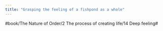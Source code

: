 ```yaml
---
title: "Grasping the feeling of a fishpond as a whole"
---
```


>   

#book/The Nature of Order/2 The process of creating life/14 Deep feeling#